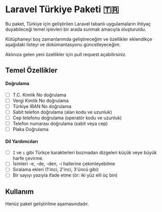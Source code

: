 Laravel Türkiye Paketi 🇹🇷
==========

Bu paket, Türkiye için geliştirilen Laravel tabanlı uygulamaların ihtiyaç duyabileceği temel işlevleri bir arada sunmak amacıyla oluşturuldu.

Kütüphaneyi boş zamanlarımda geliştireceğim ve özellikler eklendikçe aşağıdaki listeyi ve dokümantasyonu güncelleyeceğim.

Aklınıza gelen yeni özellikler için pull request açabilirsiniz.

## Temel Özellikler

#### Doğrulama
- [ ] T.C. Kimlik No doğrulama
- [ ] Vergi Kimlik No doğrulama
- [ ] Türkiye IBAN No doğrulama
- [ ] Sabit telefon doğrulama (alan kodu ve uzunluk)
- [ ] Cep telefonu doğrulama (operatör kodu ve uzunluk)
- [ ] Telefon numarası doğrulama (sabit veya cep)
- [ ] Plaka Doğrulama

#### Dil Yardımcıları
- [ ] `İ` ve `ı` gibi Türkçe karakterleri bozmadan dizgeleri küçük veye büyük harfe çevirme.
- [ ] İsimleri -e, -de, -den, -i hallerine çekimleyebilme
- [ ] Sıralama ekleri (1'inci, 2'inci, 3'üncü gibi)
- [ ] Bir sayıyı yazıyla ifade etme (ör: iki yüz elli üç bin)

## Kullanım

Henüz paket geliştirilme aşamasındadır.